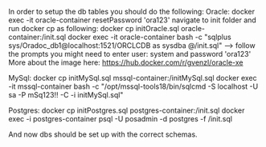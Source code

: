 In order to setup the db tables you should do the following:
 Oracle: 
  docker exec -it oracle-container resetPassword 'ora123'
  navigate to init folder and run docker cp as following: docker cp initOracle.sql oracle-container:/init.sql
  docker exec -it oracle-container bash -c "sqlplus sys/Oradoc_db1@localhost:1521/ORCLCDB as sysdba @/init.sql" --> follow the prompts you might need to enter user: system and password 'ora123'
  More about the image here: https://hub.docker.com/r/gvenzl/oracle-xe

MySql:
  docker cp initMySql.sql mssql-container:/initMySql.sql
  docker exec -it mssql-container bash -c "/opt/mssql-tools18/bin/sqlcmd -S localhost -U sa -P mSq123!! -C -i initMySql.sql"

Postgres:
  docker cp initPostgres.sql postgres-container:/init.sql
  docker exec -i postgres-container psql -U posadmin -d postgres -f /init.sql

And now dbs should be set up with the correct schemas.
